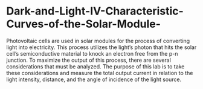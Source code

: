 # Dark-and-Light-IV-Characteristic-Curves-of-the-Solar-Module-
Photovoltaic cells are used in solar modules for the process of converting light into electricity. This process utilizes the light’s photon that hits the solar cell’s semiconductive material to knock an electron free from the p-n junction. To maximize the output of this process, there are several considerations that must be analyzed. The purpose of this lab is to take these considerations and measure the total output current in relation to the light intensity, distance, and the angle of incidence of the light source. 
